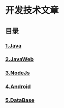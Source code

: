 # 开发技术文章
## 目录
### [1.Java](https://github.com/alexwan1989/DevelopArticleCollection/blob/master/Java.md)
### [2.JavaWeb](https://github.com/alexwan1989/DevelopArticleCollection/blob/master/JavaWeb.md)
### [3.NodeJs](https://github.com/alexwan1989/DevelopArticleCollection/blob/master/NodeJs.md)
### [4.Android](https://github.com/alexwan1989/DevelopArticleCollection/blob/master/Android.md)
### [5.DataBase](https://github.com/alexwan1989/DevelopArticleCollection/blob/master/DataBase.md)
